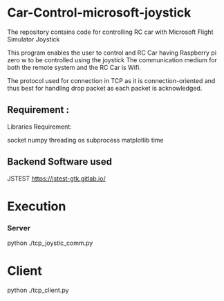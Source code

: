 # Car-Control-microsoft-joystick
The repository contains code for controlling RC car with Microsoft Flight Simulator Joystick

This program enables the user to control and RC Car having Raspberry pi zero w to be controlled using the joystick
The communication medium for both the remote system and the RC Car is Wifi. 

The protocol used for connection in TCP as it is connection-oriented and thus best for handling drop packet as each packet is acknowledged.

## Requirement :
Libraries Requirement:

socket
numpy
threading 
os
subprocess
matplotlib
time

## Backend Software used 
JSTEST
https://jstest-gtk.gitlab.io/


# Execution
### Server 
python ./tcp_joystic_comm.py

# Client
python ./tcp_client.py
